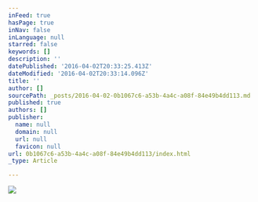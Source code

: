 ```yaml
---
inFeed: true
hasPage: true
inNav: false
inLanguage: null
starred: false
keywords: []
description: ''
datePublished: '2016-04-02T20:33:25.413Z'
dateModified: '2016-04-02T20:33:14.096Z'
title: ''
author: []
sourcePath: _posts/2016-04-02-0b1067c6-a53b-4a4c-a08f-84e49b4dd113.md
published: true
authors: []
publisher:
  name: null
  domain: null
  url: null
  favicon: null
url: 0b1067c6-a53b-4a4c-a08f-84e49b4dd113/index.html
_type: Article

---
```

![](https://the-grid-user-content.s3-us-west-2.amazonaws.com/d2638019-041d-41f6-b839-17156a3fc62d.png)